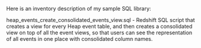 Here is an inventory description of my sample SQL library:

heap_events_create_consolidated_events_view.sql - Redshift SQL script that creates a view for every Heap event table, and then creates a consolidated view on top of all the event views, so that users can see the representation of all events in one place with consolidated column names.
